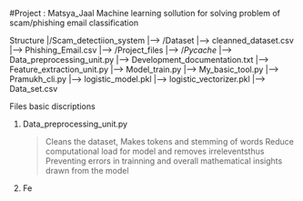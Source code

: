 #Project : Matsya_Jaal
Machine learning sollution for solving problem of scam/phishing email classification

Structure 
|/Scam_detectiion_system
|--> /Dataset 
    |--> cleanned_dataset.csv
    |--> Phishing_Email.csv
|--> /Project_files
  |--> /_Pycache_
    |--> Data_preprocessing_unit.py
    |--> Development_documentation.txt
    |--> Feature_extraction_unit.py
    |--> Model_train.py
    |--> My_basic_tool.py
    |--> Pramukh_cli.py
    |--> logistic_model.pkl
    |--> logistic_vectorizer.pkl
  |--> Data_set.csv

Files basic discriptions 
1. Data_preprocessing_unit.py
    > Cleans the dataset, Makes tokens and stemming of words
    > Reduce computational load for model and removes irreleventsthus
    > Preventing errors in trainning and overall mathematical insights drawn from the model
2. Fe
    
